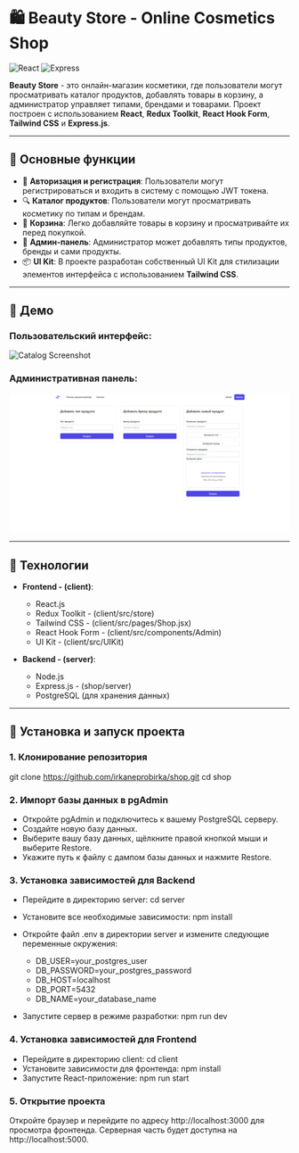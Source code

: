 # 🛍️ Beauty Store - Online Cosmetics Shop

![React](https://img.shields.io/badge/react-v18.3.1-blue)
![Express](https://img.shields.io/badge/express-v4.19.2-lightgrey)

**Beauty Store** - это онлайн-магазин косметики, где пользователи могут просматривать каталог продуктов, добавлять товары в корзину, а администратор управляет типами, брендами и товарами. Проект построен с использованием **React**, **Redux Toolkit**, **React Hook Form**, **Tailwind CSS** и **Express.js**.

---

## 🌟 Основные функции

- 👥 **Авторизация и регистрация**: Пользователи могут регистрироваться и входить в систему с помощью JWT токена.
- 🔍 **Каталог продуктов**: Пользователи могут просматривать косметику по типам и брендам.
- 🛒 **Корзина**: Легко добавляйте товары в корзину и просматривайте их перед покупкой.
- 🔐 **Админ-панель**: Администратор может добавлять типы продуктов, бренды и сами продукты.
- 📦 **UI Kit**: В проекте разработан собственный UI Kit для стилизации элементов интерфейса с использованием **Tailwind CSS**.

---

## 📸 Демо

### Пользовательский интерфейс:

![Catalog Screenshot](./assets/calalog.png)

### Административная панель:

![Admin Panel Screenshot](./assets/admin-panel.png)

---

## 🚀 Технологии

- **Frontend - (client)**: 
  - React.js
  - Redux Toolkit - (client/src/store)
  - Tailwind CSS - (client/src/pages/Shop.jsx)
  - React Hook Form - (client/src/components/Admin)
  - UI Kit - (client/src/UIKit)

- **Backend - (server)**: 
  - Node.js 
  - Express.js - (shop/server)
  - PostgreSQL (для хранения данных)

---

## 🔧 Установка и запуск проекта

### 1. Клонирование репозитория

git clone https://github.com/irkaneprobirka/shop.git
cd shop

### 2. Импорт базы данных в pgAdmin
 - Откройте pgAdmin и подключитесь к вашему PostgreSQL серверу.
 - Создайте новую базу данных.
 - Выберите вашу базу данных, щёлкните правой кнопкой мыши и выберите Restore.
 - Укажите путь к файлу с дампом базы данных и нажмите Restore.

### 3. Установка зависимостей для Backend
 - Перейдите в директорию server:
    cd server
 - Установите все необходимые зависимости:
    npm install
 - Откройте файл .env в директории server и измените следующие переменные окружения:
     - DB_USER=your_postgres_user
     - DB_PASSWORD=your_postgres_password
     - DB_HOST=localhost
     - DB_PORT=5432
     - DB_NAME=your_database_name

 - Запустите сервер в режиме разработки:
    npm run dev
### 4. Установка зависимостей для Frontend
 - Перейдите в директорию client:
    cd client
 - Установите зависимости для фронтенда:
    npm install
 - Запустите React-приложение:
    npm run start
### 5. Открытие проекта
Откройте браузер и перейдите по адресу http://localhost:3000 для просмотра фронтенда.
Серверная часть будет доступна на http://localhost:5000.
